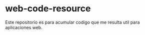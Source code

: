 # web-code-resource

Este repositorio es para acumular codigo que me resulta util para aplicaciones web.
